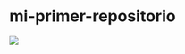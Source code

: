 # mi-primer-repositorio
![](https://images.unsplash.com/photo-1506102383123-c8ef1e872756?ixlib=rb-1.2.1&ixid=MnwxMjA3fDB8MHxzZWFyY2h8NXx8c3Vuc2V0fGVufDB8fDB8fA%3D%3D&auto=format&fit=crop&w=500&q=60)

